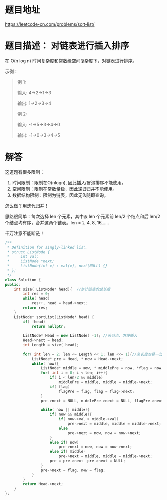 # 题目地址

https://leetcode-cn.com/problems/sort-list/

# 题目描述： 对链表进行插入排序

在 O(n log n) 时间复杂度和常数级空间复杂度下，对链表进行排序。

示例：
>例 1:
>
>输入: 4->2->1->3
>
>输出: 1->2->3->4
>
>例 2:
>
>输入: -1->5->3->4->0
>
>输出: -1->0->3->4->5



# 解答
这道题有很多限制：
1. 时间限制：限制在O(nlogn), 因此插入/冒泡排序不能使用。
2. 空间限制：限制在常数量级，因此递归归并不能使用。
3. 数据结构限制：限制为链表，因此无法随即查询。

怎么做？用迭代归并！

思路很简单：每次选择 len 个元素，其中该 len 个元素前 len/2 个结点和后 len/2 个结点均有序，合并这两个链表。len = 2, 4, 8, 16,.....

千万注意不能断链！

```cpp
/**
 * Definition for singly-linked list.
 * struct ListNode {
 *     int val;
 *     ListNode *next;
 *     ListNode(int x) : val(x), next(NULL) {}
 * };
 */
class Solution {
public:
    int size( ListNode* head){  //统计链表的总长度
        int res = 0;
        while( head)
            res++, head = head->next;
        return res;
    }
    ListNode* sortList(ListNode* head) {
        if( !head)
            return nullptr;
        
        ListNode* Head = new ListNode( -1); //头节点，方便插入
        Head->next = head;
        int Length = size( head);
        
        for( int len = 2; len <= Length << 1; len <<= 1){//总长度左移一位是为了给剩余位置排序
            ListNode* pre = Head, * now = Head->next;
            while( now){
                ListNode* middle = now, * middlePre = now, *flag = now, *flagPre = now;
                for( int i = 0; i < len; i++){
                    if( i < len/2 && middle)
                        middlePre = middle, middle = middle->next;
                    if( flag)
                        flagPre = flag, flag = flag->next;
                }
                pre->next = NULL, middlePre->next = NULL, flagPre->next = NULL;

                while( now || middle){
                    if( now && middle){
                        if( now->val > middle->val)
                            pre->next = middle, middle = middle->next;
                        else
                            pre->next = now, now = now->next;
                    }
                    else if( now)
                        pre->next = now, now = now->next;
                    else if( middle)
                        pre->next = middle, middle = middle->next;
                    pre = pre->next, pre->next = NULL;
                }
                pre->next = flag, now = flag;    
            }
        }
        return Head->next;
    }
};
```
